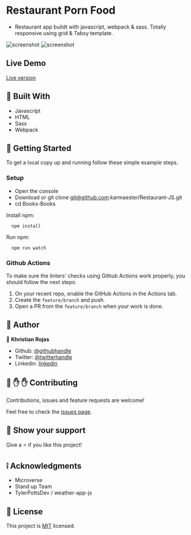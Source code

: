 # Restaurant Porn Food

- Restaurant app buildt with javascript, webpack & sass. Totally responsive using grid & Tabsy template.

![screenshot](src/components/img/screenshot1.png)
![screenshot](src/components/img/screenshot2.png)

## Live Demo

[Live version](https://karmaester.github.io/Restaurant-JS/)

## :hammer: Built With

- Javascript
- HTML
- Sass
- Webpack

## :construction_worker: Getting Started

To get a local copy up and running follow these simple example steps.

### Setup

- Open the console
- Download or git clone git@github.com:karmaester/Restaurant-JS.git
- cd Books-Books

Install npm:

```
  npm install
```

Run npm:

```
  npm run watch
```

### Github Actions

To make sure the linters' checks using Github Actions work properly, you should follow the next steps:

1. On your recent repo, enable the GitHub Actions in the Actions tab.
2. Create the `feature/branch` and push.
3. Open a PR from the `feature/branch` when your work is done.

## :bust_in_silhouette: Author

👤 **Khristian Rojas**

- Github: [@githubhandle](https://github.com/karmaester)
- Twitter: [@twitterhandle](https://twitter.com/karmaendlich)
- Linkedin: [linkedin](https://www.linkedin.com/in/khristian-rojas/)

## 🤝 :raised_hand: :raised_hand: Contributing

Contributions, issues and feature requests are welcome!

Feel free to check the [issues page](https://github.com/karmaester/Restaurant-JS/issues).

## :muscle: Show your support

Give a ⭐️ if you like this project!

## :grey_exclamation: Acknowledgments

- Microverse
- Stand up Team
- TylerPottsDev / weather-app-js

## 📝 License

This project is [MIT](https://opensource.org/licenses/MIT) licensed.
